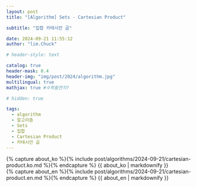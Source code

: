 ```yaml
---
layout: post
title: "[Algorithm] Sets - Cartesian Product"

subtitle: "집합 카테시안 곱"

date: 2024-09-21 11:55:12
author: "lim.Chuck"

# header-style: text

catalog: true
header-mask: 0.4
header-img: "img/post/2024/algorithm.jpg"
multilingual: true
mathjax: true #수학쓸껀지?

# hidden: true

tags:
  - algorithm
  - 알고리즘
  - Sets
  - 집합
  - Cartesian Product
  - 카테시안 곱
---
```


<div class="ko post-container">
    {% capture about_ko %}{% include post/algorithms/2024-09-21/cartesian-product.ko.md %}{% endcapture %}
    {{ about_ko | markdownify }}
</div>
<div class="en post-container">
    {% capture about_en %}{% include post/algorithms/2024-09-21/cartesian-product.en.md %}{% endcapture %}
    {{ about_en | markdownify }}
</div>
